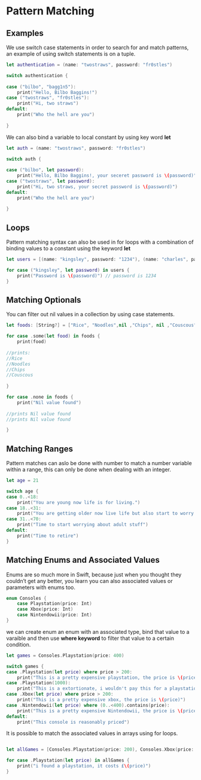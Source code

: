 # Pattern Matching

## Examples

We use switch case statements in order to search for and match patterns, an example of using switch statements is on a tuple.

```swift
let authentication = (name: "twostraws", password: "fr0stles")

switch authentication {
    
case ("bilbo", "bagg1n5"):
    print("Hello, Bilbo Baggins!")
case ("twostraws", "fr0stles"):
    print("Hi, two straws")
default:
    print("Who the hell are you")
    
}
```

We can also bind a variable to local constant by using key word **let**

```swift
let auth = (name: "twostraws", password: "fr0stles")

switch auth {
    
case ("bilbo", let password):
    print("Hello, Bilbo Baggins!, your seceret password is \(password)")
case ("twostraws", let password):
    print("Hi, two straws, your secret password is \(password)")
default:
    print("Who the hell are you")
    
}
```

## Loops

Pattern matching syntax can also be used in for loops with a combination of binding values to a constant using the keyword **let**

```swift
let users = [(name: "kingsley", password: "1234"), (name: "charles", password: "8921"), (name: "ben", password: "9081")]

for case ("kingsley", let password) in users {
    print("Password is \(password)") // password is 1234
}
```

## Matching Optionals

You can filter out nil values in a collection by using case statements.

```swift
let foods: [String?] = ["Rice", "Noodles",nil ,"Chips", nil ,"Couscous"]

for case .some(let food) in foods {
    print(food)
    
//prints:
//Rice
//Noodles
//Chips
//Couscous
    
}

for case .none in foods {
    print("Nil value found")
    
//prints Nil value found
//prints Nil value found

}
```

## Matching Ranges

Pattern matches can aslo be done with number to match a number variable within a range, this can only be done when dealing with an integer.

```swift
let age = 21

switch age {
case 0..<18:
    print("You are young now life is for living.")
case 18..<31:
    print("You are getting older now live life but also start to worry about future")
case 31..<70:
    print("Time to start worrying about adult stuff")
default:
    print("Time to retire")
}
```

## Matching Enums and Associated Values

Enums are so much more in Swift, because just when you thought they couldn’t get any better, you learn you can also associated values or parameters with enums too.

```swift
enum Consoles {
    case Playstation(price: Int)
    case Xbox(price: Int)
    case Nintendowii(price: Int)
}
```

we can create enum an enum with an associated type, bind that value to a varaible and then use **where keyword** to filter that value to a certain condition.

```swift
let games = Consoles.Playstation(price: 400)

switch games {
case .Playstation(let price) where price > 200:
    print("This is a pretty expensive playstation, the price is \(price)")
case .Playstation(1000):
    print("This is a extortionate, i wouldn't pay this for a playstation.")
case .Xbox(let price) where price > 200:
    print("This is a pretty expensive xbox, the price is \(price)")
case .Nintendowii(let price) where (0..<400).contains(price):
    print("This is a pretty expensive Nintendowii, the price is \(price)")
default:
    print("This console is reasonably priced")

```

It is possible to match the associated values in arrays using for loops.

```swift

let allGames = [Consoles.Playstation(price: 200), Consoles.Xbox(price: 300), Consoles.Nintendowii(price: 600)]

for case .Playstation(let price) in allGames {
    print("i found a playstation, it costs £\(price)")
}
```
